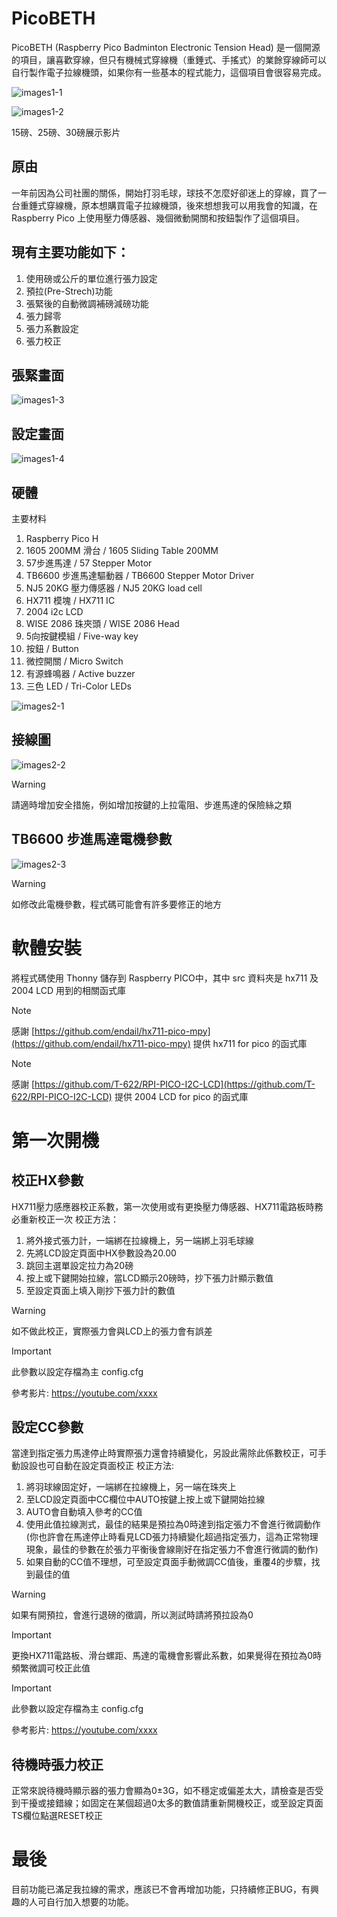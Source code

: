 # PicoBETH
PicoBETH (Raspberry Pico Badminton Electronic Tension Head) 是一個開源的項目，讓喜歡穿線，但只有機械式穿線機（重錘式、手搖式）的業餘穿線師可以自行製作電子拉線機頭，如果你有一些基本的程式能力，這個項目會很容易完成。

![images1-1](docs/images1-1.jpg)

![images1-2](docs/images1-2.jpg)

15磅、25磅、30磅展示影片
<youtube>

## 原由
一年前因為公司社團的關係，開始打羽毛球，球技不怎麼好卻迷上的穿線，買了一台重錘式穿線機，原本想購買電子拉線機頭，後來想想我可以用我會的知識，在 Raspberry Pico 上使用壓力傳感器、幾個微動開關和按鈕製作了這個項目。

## 現有主要功能如下：

1. 使用磅或公斤的單位進行張力設定
2. 預拉(Pre-Strech)功能
3. 張緊後的自動微調補磅減磅功能
4. 張力歸零
5. 張力系數設定
6. 張力校正

## 張緊畫面
![images1-3](docs/images1-3.png)

## 設定畫面
![images1-4](docs/images1-4.png)
 
## 硬體

主要材料
1. Raspberry Pico H
2. 1605 200MM 滑台 / 1605 Sliding Table 200MM 
3. 57步進馬達 / 57 Stepper Motor 
4. TB6600 步進馬達驅動器 / TB6600 Stepper Motor Driver
5. NJ5 20KG 壓力傳感器 / NJ5 20KG load cell
6. HX711 模塊 / HX711 IC
7. 2004 i2c LCD 
8. WISE 2086 珠夾頭 / WISE 2086 Head
9. 5向按鍵模組 / Five-way key
10. 按鈕 / Button
11. 微控開關 / Micro Switch
12. 有源蜂鳴器 / Active buzzer
13. 三色 LED / Tri-Color LEDs

![images2-1](docs/images2-1.jpg)

## 接線圖
![images2-2](docs/images2-2.png)
> [!WARNING]
> 請適時增加安全措施，例如增加按鍵的上拉電阻、步進馬達的保險絲之類

## TB6600 步進馬達電機參數
![images2-3](docs/images2-3.png)

> [!WARNING]
> 如修改此電機參數，程式碼可能會有許多要修正的地方

# 軟體安裝
將程式碼使用 Thonny 儲存到 Raspberry PICO中，其中 src 資料夾是 hx711 及 2004 LCD 用到的相關函式庫
> [!NOTE]
> 感謝 [https://github.com/endail/hx711-pico-mpy](https://github.com/endail/hx711-pico-mpy) 提供 hx711 for pico 的函式庫

> [!NOTE]
> 感謝 [https://github.com/T-622/RPI-PICO-I2C-LCD](https://github.com/T-622/RPI-PICO-I2C-LCD) 提供 2004 LCD for pico 的函式庫

# 第一次開機

## 校正HX參數

HX711壓力感應器校正系數，第一次使用或有更換壓力傳感器、HX711電路板時務必重新校正一次
校正方法：
1.	將外接式張力計，一端綁在拉線機上，另一端綁上羽毛球線
2. 先將LCD設定頁面中HX參數設為20.00
3. 跳回主選單設定拉力為20磅
4. 按上或下鍵開始拉線，當LCD顯示20磅時，抄下張力計顯示數值
5. 至設定頁面上填入剛抄下張力計的數值

> [!WARNING]
> 如不做此校正，實際張力會與LCD上的張力會有誤差

> [!IMPORTANT]
> 此參數以設定存檔為主 config.cfg

參考影片: https://youtube.com/xxxx


## 設定CC參數
當達到指定張力馬達停止時實際張力還會持續變化，另設此需除此係數校正，可手動設設也可自動在設定頁面校正
校正方法:
1. 將羽球線固定好，一端綁在拉線機上，另一端在珠夾上
2. 至LCD設定頁面中CC欄位中AUTO按鍵上按上或下鍵開始拉線
3. AUTO會自動填入參考的CC值
4. 使用此值拉線測式，最佳的結果是預拉為0時達到指定張力不會進行微調動作 (你也許會在馬達停止時看見LCD張力持續變化超過指定張力，這為正常物理現象，最佳的參數在於張力平衡後會線剛好在指定張力不會進行微調的動作)
5. 如果自動的CC值不理想，可至設定頁面手動微調CC值後，重覆4的步驟，找到最佳的值

> [!WARNING]
> 如果有開預拉，會進行退磅的徵調，所以測試時請將預拉設為0

> [!IMPORTANT]
> 更換HX711電路板、滑台螺距、馬達的電機會影響此系數，如果覺得在預拉為0時頻繁微調可校正此值

> [!IMPORTANT]
> 此參數以設定存檔為主 config.cfg

參考影片: https://youtube.com/xxxx

## 待機時張力校正
正常來說待機時顯示器的張力會顯為0±3G，如不穩定或偏差太大，請檢查是否受到干擾或接錯線；如固定在某個超過0太多的數值請重新開機校正，或至設定頁面TS欄位點選RESET校正

# 最後
目前功能已滿足我拉線的需求，應該已不會再增加功能，只持續修正BUG，有興趣的人可自行加入想要的功能。
